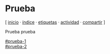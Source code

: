 # Prueba
[ [inicio](https://github.com/jucardus/jucardus.github.io/blob/main/index.md) · [índice](https://github.com/jucardus/jucardus.github.io/blob/main/indice.md) · [etiquetas](https://github.com/jucardus/jucardus.github.io/blob/main/etiquetas.md) · [actividad](https://github.com/jucardus/jucardus.github.io/blob/main/actividad.md) · [compartir](https://x.com/intent/tweet?text=Prueba+%E2%80%94+Prueba+1%2C+Prueba+2%0A%0A%E2%86%92+https%3A%2F%2Fgithub.com%2Fjucardus%2Fjucardus.github.io%2Fblob%2Fmain%2Fp%2Fr%2Fu%2Fprueba.md%0A%0A%23prueba_1_jucardus%0A%23prueba_2_jucardus) ]

Prueba prueba

[#prueba-1](https://github.com/jucardus/jucardus.github.io/blob/main/p/r/prueba-1.md)<br>[#prueba-2](https://github.com/jucardus/jucardus.github.io/blob/main/p/r/prueba-2.md)